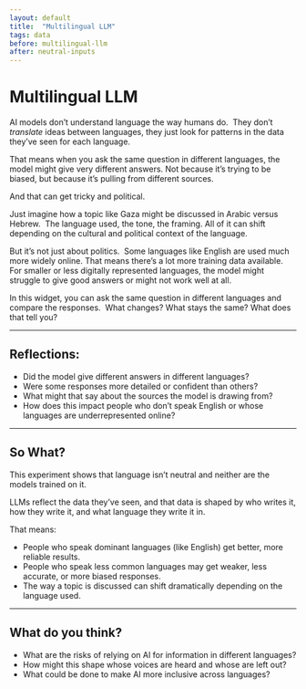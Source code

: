 ```yaml
---
layout: default
title:  "Multilingual LLM"
tags: data
before: multilingual-llm
after: neutral-inputs
---
```


# Multilingual LLM

AI models don’t understand language the way humans do. 
They don’t *translate* ideas between languages, they just look for patterns in the data they’ve seen for each language.

That means when you ask the same question in different languages, the model might give very different answers. Not because it’s trying to be biased, but because it’s pulling from different sources.

And that can get tricky and political.

Just imagine how a topic like Gaza might be discussed in Arabic versus Hebrew. 
The language used, the tone, the framing. All of it can shift depending on the cultural and political context of the language.

But it’s not just about politics. 
Some languages like English are used much more widely online. That means there’s a lot more training data available.  
For smaller or less digitally represented languages, the model might struggle to give good answers or might not work well at all.

In this widget, you can ask the same question in different languages and compare the responses.  
What changes? What stays the same? What does that tell you?

<script
	type="module"
	src="https://gradio.s3-us-west-2.amazonaws.com/5.16.1/gradio.js"
></script>

<gradio-app src="https://willsh1997-llm-multilingual-demo.hf.space"></gradio-app>

---

## Reflections:
- Did the model give different answers in different languages?
- Were some responses more detailed or confident than others?
- What might that say about the sources the model is drawing from?
- How does this impact people who don’t speak English or whose languages are underrepresented online?

---

## So What?

This experiment shows that language isn’t neutral and neither are the models trained on it.

LLMs reflect the data they’ve seen, and that data is shaped by who writes it, how they write it, and what language they write it in.

That means:
- People who speak dominant languages (like English) get better, more reliable results.
- People who speak less common languages may get weaker, less accurate, or more biased responses.
- The way a topic is discussed can shift dramatically depending on the language used.

---

## What do you think?
- What are the risks of relying on AI for information in different languages?
- How might this shape whose voices are heard and whose are left out?
- What could be done to make AI more inclusive across languages?

